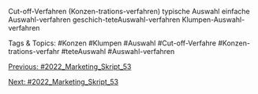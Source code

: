 Cut-off-Verfahren (Konzen-trations-verfahren)
typische Auswahl
einfache Auswahl-verfahren
geschich-teteAuswahl-verfahren
Klumpen-Auswahl-verfahren

   Tags & Topics:
   #Konzen
   #Klumpen
   #Auswahl
   #Cut-off-Verfahre
   #Konzen-trations-verfahr
   #teteAuswahl
   #Auswahl-verfahren

[Previous: #2022_Marketing_Skript_53](2022_Marketing_Skript_53.md)

[Next: #2022_Marketing_Skript_53](2022_Marketing_Skript_53.md)